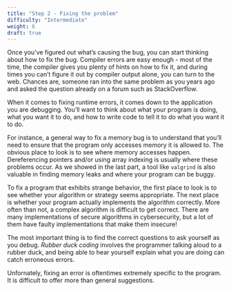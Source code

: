 ```yaml
---
title: "Step 2 - Fixing the problem"
difficulty: "Intermediate"
weight: 6
draft: true
---
```


Once you’ve figured out what’s causing the bug, you can start thinking about how to fix the bug. Compiler errors are easy enough - most of the time, the compiler gives you plenty of hints on how to fix it, and during times you can’t figure it out by compiler output alone, you can turn to the web. Chances are, someone ran into the same problem as you years ago and asked the question already on a forum such as StackOverflow. 

When it comes to fixing runtime errors, it comes down to the application you are debugging. You’ll want to think about what your program is doing, what you want it to do, and how to write code to tell it to do what you want it to do.

For instance, a general way to fix a memory bug is to understand that you’ll need to ensure that the program only accesses memory it is allowed to. The obvious place to look is to see where memory accesses happen. Dereferencing pointers and/or using array indexing is usually where these problems occur. As we showed in the last part, a tool like `valgrind` is also valuable in finding memory leaks and where your program can be buggy.

To fix a program that exhibits strange behavior, the first place to look is to see whether your algorithm or strategy seems appropriate. The next place is whether your program actually implements the algorithm correctly. More often than not, a complex algorithm is difficult to get correct. There are many implementations of secure algorithms in cybersecurity, but a lot of them have faulty implementations that make them insecure!

The most important thing is to find the correct questions to ask yourself as you debug. *Rubber duck coding* involves the programmer talking aloud to a rubber duck, and being able to hear yourself explain what you are doing can catch erroneous errors.

Unfornately, fixing an error is oftentimes extremely specific to the program. It is difficult to offer more than general suggestions.